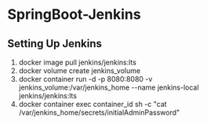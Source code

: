 # SpringBoot-Jenkins

## Setting Up Jenkins
1. docker image pull jenkins/jenkins:lts
2. docker volume create jenkins_volume
3. docker container run -d -p 8080:8080 -v jenkins_volume:/var/jenkins_home --name jenkins-local jenkins/jenkins:lts
4. docker container exec container_id sh -c "cat /var/jenkins_home/secrets/initialAdminPassword"
